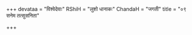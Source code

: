 +++
devataa = "विश्वेदेवाः"
RShiH = "लुशो धानाकः"
ChandaH = "जगती"
title = "०९ सनेम तत्सुसनिता"

+++
